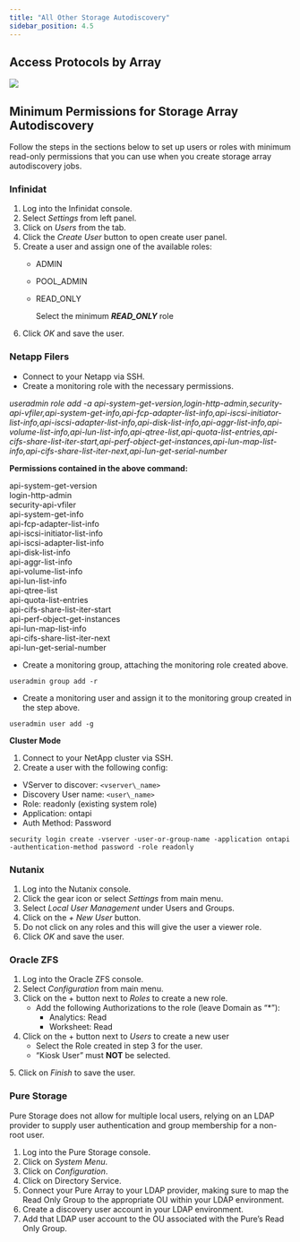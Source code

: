 ```yaml
---
title: "All Other Storage Autodiscovery"
sidebar_position: 4.5
---
```


## Access Protocols by Array

![](/assets/images/discovery_storage_arrays_autodiscovery_all-other-storage-autodiscovery.png)

## Minimum Permissions for Storage Array Autodiscovery

Follow the steps in the sections below to set up users or roles with minimum read-only permissions that you can use when you create storage array autodiscovery jobs.

### Infinidat

1. Log into the Infinidat console.
2. Select _Settings_ from left panel.
3. Click on _Users_ from the tab.
4. Click the _Create User_ button to open create user panel.
5. Create a user and assign one of the available roles:
    - ADMIN
    - POOL\_ADMIN
    - READ\_ONLY  
          
        Select the minimum _**READ\_ONLY**_ role
6. Click _OK_ and save the user.

### Netapp Filers

- Connect to your Netapp via SSH.
- Create a monitoring role with the necessary permissions.

_useradmin role add -a api-system-get-version,login-http-admin,security-api-vfiler,api-system-get-info,api-fcp-adapter-list-info,api-iscsi-initiator-list-info,api-iscsi-adapter-list-info,api-disk-list-info,api-aggr-list-info,api-volume-list-info,api-lun-list-info,api-qtree-list,api-quota-list-entries,api-cifs-share-list-iter-start,api-perf-object-get-instances,api-lun-map-list-info,api-cifs-share-list-iter-next,api-lun-get-serial-number_

**Permissions contained in the above command:**

api-system-get-version  
login-http-admin  
security-api-vfiler  
api-system-get-info  
api-fcp-adapter-list-info  
api-iscsi-initiator-list-info  
api-iscsi-adapter-list-info  
api-disk-list-info  
api-aggr-list-info  
api-volume-list-info  
api-lun-list-info  
api-qtree-list  
api-quota-list-entries  
api-cifs-share-list-iter-start  
api-perf-object-get-instances  
api-lun-map-list-info  
api-cifs-share-list-iter-next  
api-lun-get-serial-number

- Create a monitoring group, attaching the monitoring role created above.

```
useradmin group add -r
```

- Create a monitoring user and assign it to the monitoring group created in the step above.

```
useradmin user add -g
```

**Cluster Mode**

1. Connect to your NetApp cluster via SSH.
2. Create a user with the following config:

- VServer to discover: `<vserver\_name>`
- Discovery User name: `<user\_name>`
- Role: readonly (existing system role)
- Application: ontapi
- Auth Method: Password

```
security login create -vserver -user-or-group-name -application ontapi -authentication-method password -role readonly
```

### Nutanix

1. Log into the Nutanix console.
2. Click the gear icon or select _Settings_ from main menu.
3. Select _Local User Management_ under Users and Groups.
4. Click on the _\+ New User_ button.
5. Do not click on any roles and this will give the user a viewer role.
6. Click _OK_ and save the user.

### Oracle ZFS

1. Log into the Oracle ZFS console.
2. Select _Configuration_ from main menu.
3. Click on the + button next to _Roles_ to create a new role.
    - Add the following Authorizations to the role (leave Domain as “\*”):
        - Analytics: Read
        - Worksheet: Read
4. Click on the + button next to _Users_ to create a new user
    - Select the Role created in step 3 for the user.
    - “Kiosk User” must **NOT** be selected.

5\. Click on _Finish_ to save the user.

### Pure Storage

Pure Storage does not allow for multiple local users, relying on an LDAP provider to supply user authentication and group membership for a non-root user.

1. Log into the Pure Storage console.
2. Click on _System Menu_.
3. Click on _Configuration_.
4. Click on Directory Service.
5. Connect your Pure Array to your LDAP provider, making sure to map the Read Only Group to the appropriate OU within your LDAP environment.
6. Create a discovery user account in your LDAP environment.
7. Add that LDAP user account to the OU associated with the Pure’s Read Only Group.
